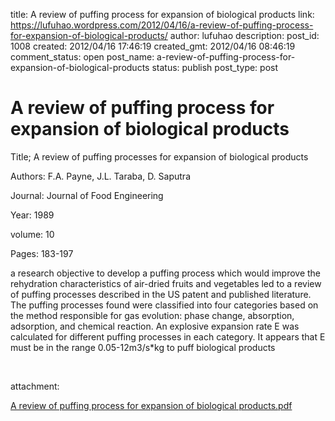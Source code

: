 title: A review of puffing process for expansion of biological products
link: https://lufuhao.wordpress.com/2012/04/16/a-review-of-puffing-process-for-expansion-of-biological-products/
author: lufuhao
description: 
post_id: 1008
created: 2012/04/16 17:46:19
created_gmt: 2012/04/16 08:46:19
comment_status: open
post_name: a-review-of-puffing-process-for-expansion-of-biological-products
status: publish
post_type: post

# A review of puffing process for expansion of biological products

Title; A review of puffing processes for expansion of biological products

Authors: F.A. Payne, J.L. Taraba, D. Saputra

Journal: Journal of Food Engineering

Year: 1989

volume: 10

Pages: 183-197

a research objective to develop a puffing process which would improve the rehydration characteristics of air-dried fruits and vegetables led to a review of puffing processes described in the US patent and published literature. The puffing processes found were classified into four categories based on the method responsible for gas evolution: phase change, absorption, adsorption, and chemical reaction. An explosive expansion rate E was calculated for different puffing processes in each category. It appears that E must be in the range 0.05-12m3/s*kg to puff biological products

 

attachment:

[A review of puffing process for expansion of biological products.pdf](http://lufuhao.files.wordpress.com/2012/04/a-review-of_-puffing-process-for_-expansion-of_-biological-products.pdf)